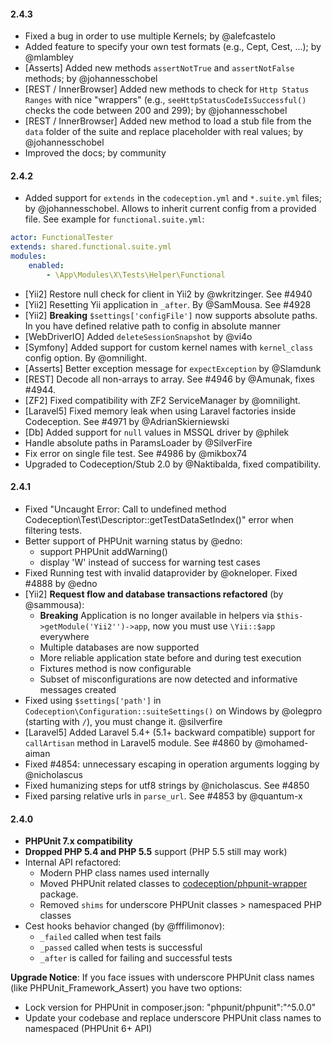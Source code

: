 #### 2.4.3

* Fixed a bug in order to use multiple Kernels; by @alefcastelo
* Added feature to specify your own test formats (e.g., Cept, Cest, ...); by @mlambley
* [Asserts] Added new methods `assertNotTrue` and `assertNotFalse` methods; by @johannesschobel
* [REST / InnerBrowser] Added new methods to check for `Http Status Ranges` with nice "wrappers" (e.g., `seeHttpStatusCodeIsSuccessful()` checks the code between 200 and 299); by @johannesschobel
* [REST / InnerBrowser] Added new method to load a stub file from the `data` folder of the suite and replace placeholder with real values; by @johannesschobel
* Improved the docs; by community

#### 2.4.2

* Added support for `extends` in the `codeception.yml` and `*.suite.yml` files; by @johannesschobel.
 Allows to inherit current config from a provided file. See example for `functional.suite.yml`:

```yml
actor: FunctionalTester
extends: shared.functional.suite.yml
modules:
    enabled:
        - \App\Modules\X\Tests\Helper\Functional
```

* [Yii2] Restore null check for client in Yii2 by @wkritzinger. See #4940
* [Yii2] Resetting Yii application in `_after`. By @SamMousa. See #4928
* [Yii2] **Breaking** `$settings['configFile']` now supports absolute paths. In you have defined relative path to config in absolute manner
* [WebDriverIO] Added `deleteSessionSnapshot` by @vi4o
* [Symfony] Added support for custom kernel names with `kernel_class` config option. By @omnilight.
* [Asserts] Better exception message for `expectException` by @Slamdunk
* [REST] Decode all non-arrays to array. See #4946 by @Amunak, fixes #4944. 
* [ZF2] Fixed compatibility with ZF2 ServiceManager by @omnilight.
* [Laravel5] Fixed memory leak when using Laravel factories inside Codeception. See #4971 by @AdrianSkierniewski
* [Db] Added support for `null` values in MSSQL driver by @philek
* Handle absolute paths in ParamsLoader by @SilverFire
* Fix error on single file test. See #4986 by @mikbox74 
* Upgraded to Codeception/Stub 2.0 by @Naktibalda, fixed compatibility.
 

#### 2.4.1

* Fixed "Uncaught Error: Call to undefined method Codeception\Test\Descriptor::getTestDataSetIndex()" error when filtering tests.
* Better support of PHPUnit warning status by @edno:
  * support PHPUnit addWarning()
  * display 'W' instead of success for warning test cases
* Fixed Running test with invalid dataprovider by @okneloper. Fixed  #4888 by @edno
* [Yii2] **Request flow and database transactions refactored** (by @sammousa):
  * **Breaking** Application is no longer available in helpers via `$this->getModule('Yii2'')->app`, now you must use `\Yii::$app` everywhere
  * Multiple databases are now supported
  * More reliable application state before and during test execution
  * Fixtures method is now configurable
  * Subset of misconfigurations are now detected and informative messages created
* Fixed using `$settings['path']` in `Codeception\Configuration::suiteSettings()` on Windows by @olegpro  
(starting with `/`), you must change it. @silverfire
* [Laravel5] Added Laravel 5.4+ (5.1+ backward compatible) support for `callArtisan` method in Laravel5 module. See #4860 by @mohamed-aiman 
* Fixed #4854: unnecessary escaping in operation arguments logging by @nicholascus
* Fixed humanizing steps for utf8 strings by @nicholascus. See #4850
* Fixed parsing relative urls in `parse_url`. See #4853 by @quantum-x

#### 2.4.0

* **PHPUnit 7.x compatibility**
* **Dropped PHP 5.4 and PHP 5.5** support (PHP 5.5 still may work)
* Internal API refactored:
  * Modern PHP class names used internally
  * Moved PHPUnit related classes to [codeception/phpunit-wrapper](https://github.com/Codeception/phpunit-wrapper) package.
  * Removed `shims` for underscore PHPUnit classes > namespaced PHP classes
* Cest hooks behavior changed (by @fffilimonov):
  * `_failed` called when test fails
  * `_passed` called when tests is successful
  * `_after` is called for failing and successful tests   

**Upgrade Notice**: If you face issues with underscore PHPUnit class names (like PHPUnit_Framework_Assert) you have two options:

* Lock version for PHPUnit in composer.json: "phpunit/phpunit":"^5.0.0"
* Update your codebase and replace underscore PHPUnit class names to namespaced (PHPUnit 6+ API)

